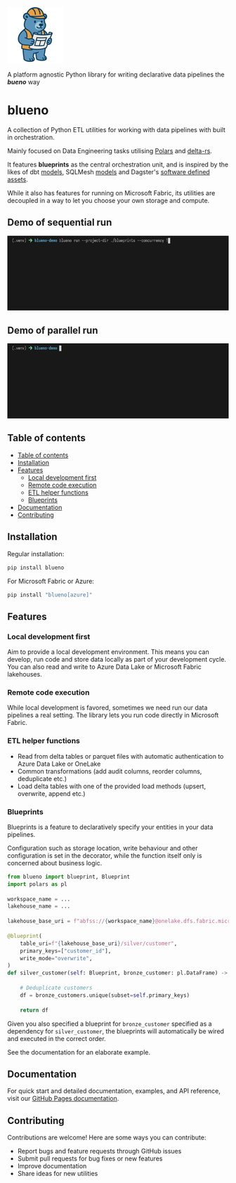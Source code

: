 
![blueno logo](./assets/images/blueno-128x128.png)
 
A platform agnostic Python library for writing declarative data pipelines the ***bueno*** way

# blueno
A collection of Python ETL utilities for working with data pipelines with built in orchestration.

Mainly focused on Data Engineering tasks utilising [Polars](https://github.com/pola-rs/polars) and [delta-rs](https://github.com/delta-io/delta-rs).

It features **blueprints** as the central orchestration unit, and is inspired by the likes of dbt [models](https://docs.getdbt.com/docs/build/models), SQLMesh [models](https://sqlmesh.readthedocs.io/en/stable/concepts/models/sql_models/) and Dagster's [software defined assets](https://dagster.io/glossary/software-defined-assets).

While it also has features for running on Microsoft Fabric, its utilities are decoupled in a way to let you choose your own storage and compute.

## Demo of sequential run

![blueno-demo-concurrency-1](./docs/assets/blueno-demo-concurrency-1.gif)

## Demo of parallel run

![blueno-demo-concurrency-1](./docs/assets/blueno-demo-concurrency-2.gif)

## Table of contents

- [Table of contents](#table-of-contents)
- [Installation](#installation)
- [Features](#features)
  - [Local development first](#local-development-first)
  - [Remote code execution](#remote-code-execution)
  - [ETL helper functions](#etl-helper-functions)
  - [Blueprints](#blueprints)
- [Documentation](#documentation)
- [Contributing](#contributing)

## Installation
Regular installation:
```bash
pip install blueno
```

For Microsoft Fabric or Azure:
```bash
pip install "blueno[azure]"
```

## Features

### Local development first
Aim to provide a local development environment. This means you can develop, run code and store data locally as part of your development cycle. You can also read and write to Azure Data Lake or Microsoft Fabric lakehouses.

### Remote code execution
While local development is favored, sometimes we need run our data pipelines a real setting. The library lets you run code directly in Microsoft Fabric.

### ETL helper functions
- Read from delta tables or parquet files with automatic authentication to Azure Data Lake or OneLake
- Common transformations (add audit columns, reorder columns, deduplicate etc.)
- Load delta tables with one of the provided load methods (upsert, overwrite, append etc.)

### Blueprints
Blueprints is a feature to declaratively specify your entities in your data pipelines.

Configuration such as storage location, write behaviour and other configuration is set in the decorator, while the function itself only is concerned about business logic.

```python
from blueno import blueprint, Blueprint
import polars as pl

workspace_name = ...
lakehouse_name = ...

lakehouse_base_uri = f"abfss://{workspace_name}@onelake.dfs.fabric.microsoft.com/{lakehouse_name}.Lakehouse/Tables"

@blueprint(
    table_uri=f"{lakehouse_base_uri}/silver/customer",
    primary_keys=["customer_id"],
    write_mode="overwrite",
)
def silver_customer(self: Blueprint, bronze_customer: pl.DataFrame) -> pl.DataFrame:
    
    # Deduplicate customers
    df = bronze_customers.unique(subset=self.primary_keys)

    return df
```

Given you also specified a blueprint for `bronze_customer` specified as a dependency for `silver_customer`, the blueprints will automatically be wired and executed in the correct order.

See the documentation for an elaborate example.

## Documentation
For quick start and detailed documentation, examples, and API reference, visit our [GitHub Pages documentation](https://mrjsj.github.io/blueno/).

## Contributing
Contributions are welcome! Here are some ways you can contribute:

- Report bugs and feature requests through GitHub issues
- Submit pull requests for bug fixes or new features
- Improve documentation
- Share ideas for new utilities

